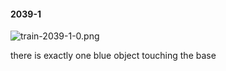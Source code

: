 #### 2039-1
![train-2039-1-0.png](https://github.com/lil-lab/nlvr/raw/master/nlvr/train/images/69/train-2039-1-0.png "train-2039-1-0.png")

there is exactly one blue object touching the base